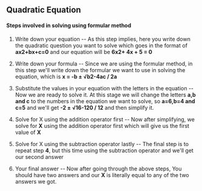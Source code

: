 ## Quadratic Equation

#### Steps involved in solving using formular method

1. Write down your equation
--  As this step implies, here you write down the quadratic question you want to solve which goes in the format of **ax2+bx+c=0** and our equation will be **6x2+ 4x + 5 = 0**

2. Write down your formula
--  Since we are using the formular method, in this step we'll write down the formular we want to use in solving the equation, which is **x = -b ± √b2-4ac / 2a**


3. Substitute the values in your equation with the letters in the equation
--  Now we are ready to solve it. At this stage we will change the letters **a,b and c** to the numbers in the equation we want to solve, so **a=6,b=4 and c=5** and we'll get **-2 ± √16-120 / 12** and then simplify it.


4. Solve for X using the addition operator first
--  Now after simplifying, we solve for **X** using the addition operator first which will give us the first value of **X**


5. Solve for X using the subtraction operator lastly
-- The final step is to repeat step **4**, but this time using the subtraction operator and we'll get our second answer

6. Your final answer
-- Now after going through the above steps, You should have two answers and our **X** is literally equal to any of the two answers we got.
